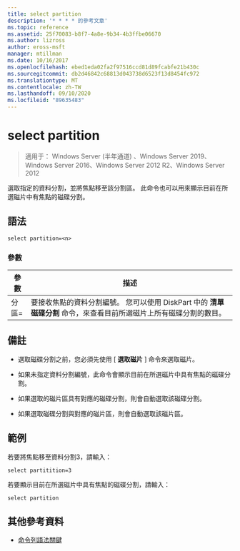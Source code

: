 ```yaml
---
title: select partition
description: '* * * * 的參考文章'
ms.topic: reference
ms.assetid: 25f70083-b8f7-4a8e-9b34-4b3ffbe06670
ms.author: lizross
author: eross-msft
manager: mtillman
ms.date: 10/16/2017
ms.openlocfilehash: ebed1eda02fa2f97516ccd81d89fcabfe21b430c
ms.sourcegitcommit: db2d46842c68813d043738d6523f13d8454fc972
ms.translationtype: MT
ms.contentlocale: zh-TW
ms.lasthandoff: 09/10/2020
ms.locfileid: "89635483"
---
```

# <a name="select-partition"></a>select partition

> 適用于： Windows Server (半年通道) 、Windows Server 2019、Windows Server 2016、Windows Server 2012 R2、Windows Server 2012

選取指定的資料分割，並將焦點移至該分割區。 此命令也可以用來顯示目前在所選磁片中有焦點的磁碟分割。



## <a name="syntax"></a>語法

```
select partition=<n>
```

### <a name="parameters"></a>參數

|   參數    |                                                                                    描述                                                                                    |
|----------------|-----------------------------------------------------------------------------------------------------------------------------------------------------------------------------------|
| 分區\=<n> | 要接收焦點的資料分割編號。 您可以使用 DiskPart 中的 **清單磁碟分割** 命令，來查看目前所選磁片上所有磁碟分割的數目。 |

## <a name="remarks"></a>備註

-   選取磁碟分割之前，您必須先使用 [ **選取磁片** ] 命令來選取磁片。

-   如果未指定資料分割編號，此命令會顯示目前在所選磁片中具有焦點的磁碟分割。

-   如果選取的磁片區具有對應的磁碟分割，則會自動選取該磁碟分割。

-   如果選取磁碟分割與對應的磁片區，則會自動選取該磁片區。

## <a name="examples"></a>範例
若要將焦點移至資料分割3，請輸入：

```
select partitition=3
```

若要顯示目前在所選磁片中具有焦點的磁碟分割，請輸入：

```
select partition
```

## <a name="additional-references"></a>其他參考資料
- [命令列語法關鍵](command-line-syntax-key.md)




